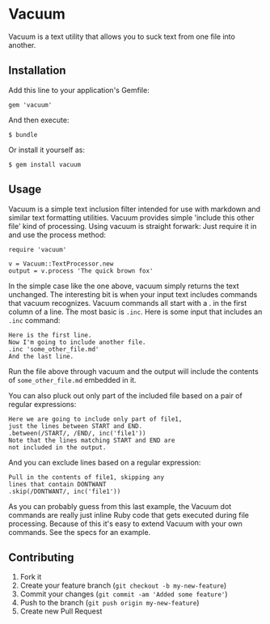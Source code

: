 # Vacuum

Vacuum is a text utility that allows you to suck text from one file into another.

## Installation

Add this line to your application's Gemfile:

    gem 'vacuum'

And then execute:

    $ bundle

Or install it yourself as:

    $ gem install vacuum

## Usage

Vacuum is a simple text inclusion filter intended for use
with markdown and similar text formatting utilities. 
Vacuum provides simple 'include this other file' kind
of processing. Using vacuum is straight forwark: Just require
it in and use the process method:

    require 'vacuum'
	
	v = Vacuum::TextProcessor.new
	output = v.process 'The quick brown fox'
	
In the simple case like the one above, vacuum simply 
returns the text unchanged. The interesting bit is
when your input text includes commands that vacuum
recognizes. Vacuum commands all start with a . in
the first column of a line. The most basic is
`.inc`. Here is some input that includes an `.inc` 
command:

    Here is the first line.
	Now I'm going to include another file.
	.inc 'some_other_file.md'
	And the last line.

Run the file above through vacuum and the output
will include the contents of `some_other_file.md`
embedded in it.

You can also pluck out only part of the included
file based on a pair of regular expressions:

    Here we are going to include only part of file1,
	just the lines between START and END.
	.between(/START/, /END/, inc('file1'))
	Note that the lines matching START and END are
	not included in the output.

And you can exclude lines based on a regular expression:

    Pull in the contents of file1, skipping any
	lines that contain DONTWANT
	.skip(/DONTWANT/, inc('file1'))

As you can probably guess from this last example,
the Vacuum dot commands are really just inline Ruby
code that gets executed during file processing.
Because of this it's easy to extend Vacuum with
your own commands. See the specs for an example.

## Contributing

1. Fork it
2. Create your feature branch (`git checkout -b my-new-feature`)
3. Commit your changes (`git commit -am 'Added some feature'`)
4. Push to the branch (`git push origin my-new-feature`)
5. Create new Pull Request
